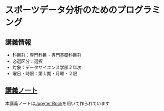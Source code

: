 # スポーツデータ分析のためのプログラミング

## 講義情報

- 科目群：専門科目・専門基礎科目群
- 必選区分：選択
- 対象：データサイエンス学部２年次
- 曜日・時限：第１期・月曜・２限



## [講義ノート](https://tnarizuka.github.io/sports_data_programming/)

本講義ノートは[Jupyter Book](https://jupyterbook.org/en/stable/intro.html)を用いて作られています
